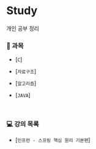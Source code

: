 # Study
개인 공부 정리

### 📝 과목
  - [`C`]

  - [`자료구조`]

  - [`알고리즘`]

  - [`JAVA`]

<br>

### 💻 강의 목록
 
  - [`인프런 - 스프링 핵심 원리 기본편`]



